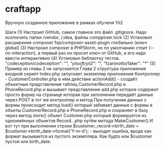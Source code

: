 # craftapp
Вручную созданное приложение в рамках обученя Yii2

Шаги
(1) Настроил GitHub, самое главное это файл .gitignore. Надо исключить папки /vendor, /.idea, файлы compposer.lock
(2) Установил расширение composer fxp/composer-asset-plugin глобально (ключ global)
(3) Настроил composer в PHPStorm, но по умолчанию стоит (--no-interaction), а первый раз он просит ключ от GitHub, и его надо ввести интерактивно
(4) Установил библиотку тестов.
        "codeception/codeception": "*",
        "yiisoft/yii2": "*",
        "fzaninotto/faker": "*"
(5) Пример из главы 2 не запускается
Глава 2 структура приложения
входной скрипт Index.php запускает экземпляр приложения
Контроллер - CustomerController.php
в нём действие actionAdd() - создаёт объектные представления таблиц CustomerRecord.php и PhoneRecord.php
и вызывает представление add.php которое содержит просто форму на странице которая при заполнении передаёт данные через POST в тот же контроллер и метод
При получении данных с формы происходит метод load() который забивает данные с формы в объеты CustomerRecord.php и PhoneRecord.php
и сохраняет в базу через метод store() объект Customer.php который формируется из одноимённых объектов Record...php путём метода MakeCustomer()
И вот тут при выполнении строки
$customer_record->birth_date = $customer->birth_date->format('Y-m-d'); - выходит ошибка, вроде как формат вызывается из пустого экземпляра.
Как будто или $customer пустой или birth_date.

 


